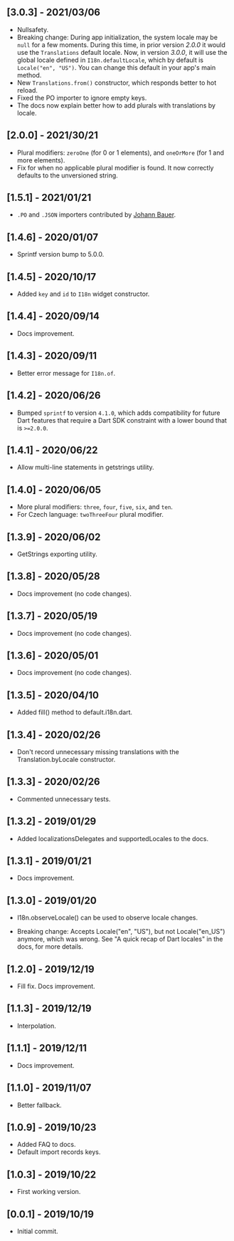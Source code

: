 ## [3.0.3] - 2021/03/06

* Nullsafety.
* Breaking change: During app initialization, the system locale may be `null` for a few moments.
  During this time, in prior version _2.0.0_ it would use the `Translations` default locale.
  Now, in version _3.0.0_, it will use the global locale defined in `I18n.defaultLocale`, which by 
  default is `Locale("en", "US")`. You can change this default in your app's main method.
* New `Translations.from()` constructor, which responds better to hot reload.
* Fixed the PO importer to ignore empty keys.
* The docs now explain better how to add plurals with translations by locale.

## [2.0.0] - 2021/30/21

* Plural modifiers: `zeroOne` (for 0 or 1 elements), and `oneOrMore` (for 1 and more elements).
* Fix for when no applicable plural modifier is found. It now correctly defaults to the unversioned string.

## [1.5.1] - 2021/01/21

* `.PO` and `.JSON` importers contributed by <a href="https://github.com/bauerj">Johann Bauer</a>.

## [1.4.6] - 2020/01/07

* Sprintf version bump to 5.0.0.

## [1.4.5] - 2020/10/17

* Added `key` and `id` to `I18n` widget constructor.

## [1.4.4] - 2020/09/14

* Docs improvement.

## [1.4.3] - 2020/09/11

* Better error message for `I18n.of`.

## [1.4.2] - 2020/06/26

* Bumped `sprintf` to version `4.1.0`, which adds compatibility for future Dart features that require a Dart SDK
  constraint with a lower bound that is `>=2.0.0`.

## [1.4.1] - 2020/06/22

* Allow multi-line statements in getstrings utility.

## [1.4.0] - 2020/06/05

* More plural modifiers: `three`, `four`, `five`, `six`, and `ten`.
* For Czech language: `twoThreeFour` plural modifier.

## [1.3.9] - 2020/06/02

* GetStrings exporting utility.

## [1.3.8] - 2020/05/28

* Docs improvement (no code changes).

## [1.3.7] - 2020/05/19

* Docs improvement (no code changes).

## [1.3.6] - 2020/05/01

* Docs improvement (no code changes).

## [1.3.5] - 2020/04/10

* Added fill() method to default.i18n.dart.

## [1.3.4] - 2020/02/26

* Don't record unnecessary missing translations with the Translation.byLocale constructor.

## [1.3.3] - 2020/02/26

* Commented unnecessary tests.

## [1.3.2] - 2019/01/29

* Added localizationsDelegates and supportedLocales to the docs.

## [1.3.1] - 2019/01/21

* Docs improvement.

## [1.3.0] - 2019/01/20

* I18n.observeLocale() can be used to observe locale changes.

* Breaking change: Accepts Locale("en", "US"), but not Locale("en_US") anymore, which was wrong. 
  See "A quick recap of Dart locales" in the docs, for more details.

## [1.2.0] - 2019/12/19

* Fill fix. Docs improvement.

## [1.1.3] - 2019/12/19

* Interpolation.

## [1.1.1] - 2019/12/11

* Docs improvement.

## [1.1.0] - 2019/11/07

* Better fallback.

## [1.0.9] - 2019/10/23

* Added FAQ to docs.
* Default import records keys.

## [1.0.3] - 2019/10/22

* First working version.

## [0.0.1] - 2019/10/19

* Initial commit.

